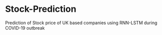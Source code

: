 # Stock-Prediction
Prediction of Stock price of UK based companies using RNN-LSTM during COVID-19 outbreak
